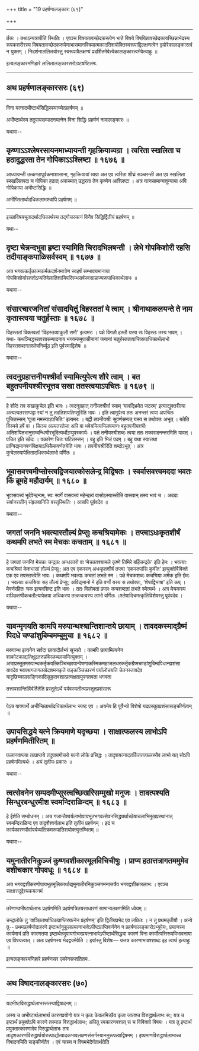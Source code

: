 +++
title = "19 प्रहर्षणालङ्कारः (६९)"

+++


------------------------------------------------------------------------

र्तकः । तथाऽन्यत्रापीति स्थितिः । एवञ्च विषयतावच्छेदकरूपेण भाते विषये
विषयितावच्छेदकावच्छिन्नाभेदस्य रूपकशरीरस्य
विषयतावच्छेदकरूपेणाभासमानविषयात्मकादतिशयोक्तिस्वरूपाद्विलक्षणत्वेन
द्वयोरेकालङ्कारत्वं न युक्तम् । निदर्शनाललितयोस्तु स्वरूपावैलक्षण्यं
प्रदर्शितमेवेत्येकालङ्कारत्वमेवेत्याहुः ॥

इत्यलङ्कारमणिहारे ललितालङ्कारसरोऽष्टषष्टितमः.

------------------------------------------------------------------------



## अथ प्रहर्षणालङ्कारसरः (६९)

------------------------------------------------------------------------





विना यत्नादभीष्टार्थसिद्धिस्स्याच्चेत्प्रहर्षणम् ॥

अभीष्टार्थस्य तदुपायसम्पादनयत्नेन विना सिद्धिः प्रहर्षणं नामालङ्कारः ॥

यथावा--



## कृष्णाऽऽश्लेषरसायनमाध्यायन्ती गृहक्रियाव्यग्रा । त्वरिता स्खलिता च हठादुद्धरता तेन गोपिकाऽऽश्लिष्टा ॥ १६७६ ॥

आध्यायन्ती उत्कण्ठापूर्वकमाशासाना, गृहक्रियायां व्यग्रा अत एव त्वरिता
शीघ्रं सञ्चरन्ती अत एव स्खलिता स्स्खलितपदा च गोपिका हठात् अकस्मात्
उद्धरता तेन कृष्णेन आश्लिष्टा । अत्र यत्नसामान्यशून्याया अपि गोपिकाया
अभीष्टसिद्धिः ॥



अभीप्सितार्थादधिकलाभश्चापि प्रहर्षणम् ॥

------------------------------------------------------------------------

इच्छाविषयभूतादर्थादधिकार्थस्य तद्गोचरयत्नं विनैव सिद्धिर्द्वितीयं
प्रहर्षणम् ॥

यथा--



## दृष्टा चेन्नन्दभुवा हृष्टा स्यामिति चिरादभिलषन्ती । लेभे गोपकिशोरी रहसि तदीयाङ्कपाळिसर्वस्वम् ॥ १६७७ ॥

अत्र भगवत्कर्तृकात्मकर्मकदर्शनमात्रेण स्वहर्षं सम्भावयमानाया
गोपकिशोर्यास्ततोऽप्यतिवेलातिशायिपरिरम्भसर्वस्वसाम्राज्यरूपाधिकार्थलाभः ॥

यथावा--



## संसारचारजनितां संसादयितुं विहस्ततां ये त्वाम् । श्रीनाथाकलयन्ते ते नाम कृतास्त्वया चतुर्हस्ताः ॥ १६७८ ॥

विहस्ततां विक्लवतां ‘विहस्तव्याकुलौ समौ' इत्यमरः । पक्षे विगतौ हस्तौ
यस्य सः विहस्तः तस्य भावम् । यथा- कथञ्चिद्धस्तवत्तासम्पादनाय
भगवन्तमुपासीनानां जनानां चतुर्हस्ततावाप्तिरूपाधिकार्थलाभो
विहस्तशब्दगतश्लेषनिर्व्यूढ इति पूर्वस्माद्विशेषः ॥

यथावा--



## त्वदनुग्रहात्तनीयश्श्रीर्वा स्यामित्युपेत्य शौरे त्वाम् । बत बहुतपनीयश्श्रीरभूत्तव सखा ततस्त्वयाऽपचितः ॥ १६७९ ॥

------------------------------------------------------------------------

हे शौरे! तव सखाकुचेल इति भावः । त्वदनुग्रहात् तनीयश्श्रीर्वा स्याम्
‘यावद्भ्रियेत जठरम्' इत्याद्युक्तरीत्या अत्यल्पतरसम्पद्वा स्यां न तु
तदतिशयलिप्सुरिति भावः । इति त्वामुपेत्य ततः अनन्तरं त्वया अपचितः
पूजितस्सन् ‘पूजा नमस्याऽपचितिः' इत्यमरः । बह्वी तपनीयश्रीः सुवर्णसम्पत्
यस्य स तथोक्तः अभूत् । बतेति विस्मये हर्षे वा । किञ्च अल्पतरतेजा अपि वा
भवेयमित्यभिलषमाणः बहुतपनीयश्श्रीः
अतिशयितभानुसम्बन्धिश्रीरभूदित्यर्थोऽप्युपस्कार्यः । पक्षे तनीयश्श्रीशब्दः
त्वया ततः तकारादनन्तरमिति यावत् । पचित इति च्छेदः । पकारेण चितः
घटितस्सन् । बहु इति भिन्नं पदम् । बहु यथा स्यात्तथा
प्राग्विद्यमानवर्णापेक्षयाऽधिकैकवर्णतयेति भावः । तपनीयश्रीरिति
शब्दोऽभूत् । अत्र कुचेलस्यापेक्षितादधिकार्थलाभो वर्णितः ॥



## भूवासवत्त्वमीप्सोस्त्वद्विजयात्कोसलेन्द्र विद्विषतः । स्वर्वासवत्त्वमददा भवतः किं ब्रूमहे महौदार्यम् ॥ १६८० ॥

भूवासवत्त्वं भूदेवेन्द्रन्वम्, स्वः स्वर्गे वासवत्त्वं महेन्द्रत्वं
वासोऽस्यास्तीति वासवान् तस्य भावं च । अददाः सर्वानरातीन् संहृतवानिति
वस्तुस्थितिः । अत्रापि पूर्ववदेव ॥

यथावा--



## जगतां जननि भवत्यास्तौल्यं प्रेप्सुः कचश्रियामेकः । तप्त्वाऽधःकृतशीर्षं कथमपि लभते स्म मेचकः कचताम् ॥ १६८१ ॥

------------------------------------------------------------------------

हे जगतां जननि! मेचकः चन्द्रकः अन्धकारो वा ‘मेचकश्श्यामले कृष्णे तिमिरे
बर्हिचन्द्रके’ इति हेमः । भवत्याः कचश्रियां केशभासां तौल्यं प्रेप्सुः;
अत एव एकस्स्न् अधःकृतशीर्षं तप्त्वा ‘एकस्तपांसि कुर्वीत’
इत्युक्तेर्विविक्ते एक एव तपस्तप्त्वेति भावः । कथमपि भवत्याः कचतां लभते
स्म । पक्षे मेचकशब्दः कचश्रिया अमेक इति छेदः । भवत्याः कचश्रिया सह
तौल्यं प्रेप्सुः; अविद्यमानो मे इति वर्णो यस्य स तथोक्तः, ‘शेषाद्विभाषा'
इति कप् । मेवर्णरहितः चक इत्यवशिष्ट इति भावः । ततः विलोमतां प्रपन्नः
कचशब्दतां लभते स्मेत्यर्थः । अत्र मेचकस्य वाञ्छितश्रीकचतौल्यापेक्षया
अधिकस्य तत्कचत्वस्य लाभो वर्णितः ।श्लेषादिचमत्कृतिविशेषस्तु पूर्ववदेव ।

यथावा--



## यावन्मृगयति कामपि मरुपान्थश्श्रान्तिशान्तये छायाम् । तावदकस्माद्ग्रैष्मं पिदधे चण्डांशुबिम्बमम्बुमुचा ॥ १६८२ ॥

मरुपान्थ इत्यनेन सर्वदा छायादौर्लभ्यं सूच्यते । कामपि छायामित्यनेन
शाकोटकाद्यतिक्षुद्रतरुप्रविरळच्छायामित्युक्तम् ।
अत्राप्रस्तुतमरुपान्थकर्तृकयत्किञ्चिच्छायान्वेषणाकस्मिकमहाजलधरकर्तृकग्रैष्मचण्डांशुबिम्बपिधानप्रशंसा
यावदेव भवपथगतागतखेदशमनकृते यङ्कञ्चिच्छरणं पर्यालोचयति चेतनस्तावदेव
यादृछिच्कप्रासङ्गिकादिसुकृतवशात्प्रत्यक्षतामुपगतवता भगवता

तत्तापशान्तिर्न्निर्वर्तितेति प्रस्तुतेऽर्थे
पर्यवस्यतीत्यप्रस्तुतप्रशंसारू

------------------------------------------------------------------------

पेऽत्र वाक्यार्थे अभीप्सितार्थादधिकार्थलाभः स्पष्ट एव । अयमेव हि
पूर्वेभ्यो विशेषो यदप्रस्तुतप्रशंसासङ्कीर्णत्वम् ॥





## उपायसिद्धये यत्ने क्रियमाणे यदृच्छया । साक्षात्फलस्य लाभोऽपि प्रहर्षणमितीरितम् ॥

फलानवाप्त्या तत्प्राप्तये तदुपायगोचरो यत्नो लोके प्रसिद्धः ।
तादृशयत्नादतर्किततत्फलस्यैव लाभो यत् सोऽपि प्रहर्षणमित्यर्थः । अयं
तृतीयः प्रकारः ॥

यथावा--



## त्वत्सेवनेन सम्पदमीप्सुस्त्वच्छिखरिसम्मुखो मनुजः । तावत्पश्यति सिन्धुरबन्धुरमीश स्वमन्दिराळिन्दम् ॥ १६८३ ॥

हे ईशेति सम्बोधनम् । अत्र
गजान्तैश्वर्यलाभोपायभूतभगवत्सेवनसिद्ध्यर्थाच्छेषाचलाभिमुखप्रस्थानात्
स्वमन्दिराळिन्द एव तादृशैश्वर्यलाभ इति तृतीयं प्रहर्षणम् । इदं च
कार्यकारणपौर्वापर्यव्यतिक्रमरूपातिशयोक्त्युत्तम्भितम् ॥

यथावा--



## यमुनातीरनिकुञ्जं कुष्णवशीकारमूलविचिचीषुः । प्राप्य हठात्तत्रागतममुमेव वशीचकार गोपवधूः ॥ १६८४ ॥

अत्र भगवद्वशीकरणोपायभूतमूलिकार्थाद्यमुनातीरनिकुञ्जगमनात्तत्रैव
भगवद्वशीकारलाभः । एवञ्च साक्षात्तदुद्देश्यकयत्नमं

------------------------------------------------------------------------

तरेणाप्यभीष्टार्थलाभः प्रहर्षणमिति प्रहर्षणत्रितयसाधारणं
सामान्यलक्षणमिति ध्येयम् ॥

चन्द्रालोके तु ‘वाञ्छितार्थाधिकप्राप्तिरयत्नेन प्रहर्षणम्’ इति
द्वितीयप्रभेद एव लक्षितः । न तु प्रथमतृतीयौ । अन्ये तु--
प्रथमप्रहर्षणोदाहरणे इष्टार्थानुकूलप्रयत्नाभावेऽपीष्टप्राप्तिवर्णनेन न
प्रहर्षणालङ्कारोऽभ्युपेयः, प्रयत्नस्य कार्यमात्रं प्रति कारणतया
इष्टार्थतदुपायगोचरप्रयत्नाभावेऽपीष्टार्थसिद्ध्या कारणं विना
कार्योत्पत्तिरूपविभावनाया एव विषयत्वात् । अतः प्रहर्षणस्य भेदद्वयमेवेति
। इयांस्तु विशेषः— यत्तत्र कारणाभावश्शाब्दः इह त्वार्थ इत्याहुः ॥

इत्यलङ्कारमणिहारे प्रहर्षणसर एकोनसप्ततितमः.

------------------------------------------------------------------------



## अथ विषादनालङ्कारसरः (७०)

------------------------------------------------------------------------



यदभीष्टविरुद्धार्थलाभस्तत्स्याद्विषादनम् ॥

अस्य च अभीष्टार्थलाभार्थं कारणप्रयोगो यत्र न कृतः केवलमिच्छैव कृता
जातश्च विरुद्धार्थलाभः सः; यत्र च इष्टार्थं प्रयुक्तेऽपि कारणे तस्मान्न
विरुद्धार्थलाभः; अपितु स्वकारणवशात् स च विविक्तो विषयः । यत्र तु
इष्टार्थं प्रयुक्तात्कारणादेव विरुद्धार्थलाभः तत्र
तादृशकारणविरुद्धार्थयोरुत्पाद्योत्पादकभावलक्षणसंसर्गस्याननुरूपत्वाद्विषमम्
। इष्यमाणविरुद्धार्थलाभाच्च विषादनमिति सङ्कीर्णतैव । एवं चास्य न
विषमभेदैर्गतार्थतेति

